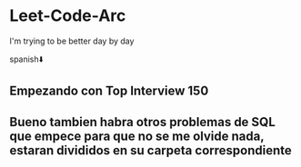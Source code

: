 # Leet-Code-Arc
I'm trying to be better day by day

spanish⬇️
## Empezando con Top Interview 150
## Bueno tambien habra otros problemas de SQL que empece para que no se me olvide nada, estaran divididos en su carpeta correspondiente